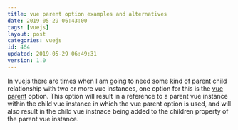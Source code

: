 ```yaml
---
title: vue parent option examples and alternatives
date: 2019-05-29 06:43:00
tags: [vuejs]
layout: post
categories: vuejs
id: 464
updated: 2019-05-29 06:49:31
version: 1.0
---
```


In vuejs there are times when I am going to need some kind of parent child relationship with two or more vue instances, one option for this is the [vue parent](https://vuejs.org/v2/api/#parent) option. This option will result in a reference to a parent vue instance within the child vue instance in which the vue parent option is used, and will also result in the child vue instnace being added to the children property of the parent vue instance.

<!-- more -->
